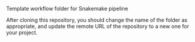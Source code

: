 Template workflow folder for Snakemake pipeline

After cloning this repository, you should change the name of the folder as
appropriate, and update the remote URL of the repository to a new one for your
project.
